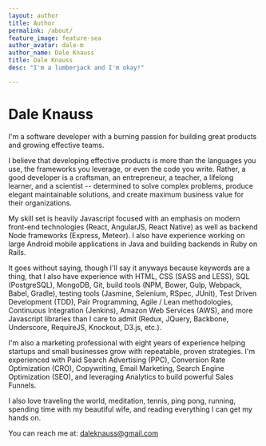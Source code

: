 ```yaml
---
layout: author
title: Author
permalink: /about/
feature_image: feature-sea
author_avatar: dale-m
author_name: Dale Knauss
title: Dale Knauss
desc: "I'm a lumberjack and I'm okay!"

---
```


# Dale Knauss

I'm a software developer with a burning passion for building great products and growing effective teams.

I believe that developing effective products is more than the languages you use, the frameworks you leverage, or even the code you write. Rather, a good developer is a craftsman, an entrepreneur, a teacher, a lifelong learner, and a scientist -- determined to solve complex problems, produce elegant maintainable solutions, and create maximum business value for their organizations.

My skill set is heavily Javascript focused with an emphasis on modern front-end technologies (React, AngularJS, React Native) as well as backend Node frameworks (Express, Meteor). I also have experience working on large Android mobile applications in Java and building backends in Ruby on Rails.

It goes without saying, though I'll say it anyways because keywords are a thing, that I also have experience with HTML, CSS (SASS and LESS), SQL (PostgreSQL), MongoDB, Git, build tools (NPM, Bower, Gulp, Webpack, Babel, Gradle), testing tools (Jasmine, Selenium, RSpec, JUnit), Test Driven Development (TDD), Pair Programming, Agile / Lean methodologies, Continuous Integration (Jenkins), Amazon Web Services (AWS), and more Javascript libraries than I care to admit (Redux, JQuery, Backbone, Underscore, RequireJS, Knockout, D3.js, etc.).

I'm also a marketing professional with eight years of experience helping startups and small businesses grow with repeatable, proven strategies. I'm experienced with Paid Search Advertising (PPC), Conversion Rate Optimization (CRO), Copywriting, Email Marketing, Search Engine Optimization (SEO), and leveraging Analytics to build powerful Sales Funnels.

I also love traveling the world, meditation, tennis, ping pong, running, spending time with my beautiful wife, and reading everything I can get my hands on.

You can reach me at: <a href="mailto:daleknauss@gmail.com?Subject=Hello" target="_blank">daleknauss@gmail.com</a>